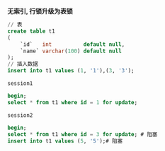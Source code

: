 **无索引, 行锁升级为表锁**

```sql
// 表
create table t1
(
    `id`   int          default null,
    `name` varchar(100) default null
);
// 插入数据
insert into t1 values (1, '1'),(3, '3');
```

`session1`

```sql
begin;
select * from t1 where id = 1 for update;
```

`session2`

```sql
begin;
select * from t1 where id = 3 for update; # 阻塞
insert into t1 values (5, '5');# 阻塞
```

